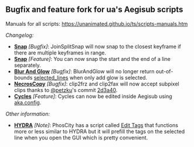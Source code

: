 ## Bugfix and feature fork for ua's Aegisub scripts  

Manuals for all scripts: https://unanimated.github.io/ts/scripts-manuals.htm  

*Changelog:*  

* **[Snap](http://unanimated.hostfree.pw/ts/scripts-manuals.htm?#snap)** *\[Bugfix\]*: JoinSplitSnap will now snap to the closest keyframe if there are multiple keyframes in range.  
* **[Snap](http://unanimated.hostfree.pw/ts/scripts-manuals.htm?#snap)** *\[Feature\]*: You can now snap the start and the end of a line separately.  
* **[Blur And Glow](http://unanimated.hostfree.pw/ts/scripts-manuals.htm?#blurglow)** *\[Bugfix\]*: BlurAndGlow will no longer return out-of-bounds [selected_lines](https://web.archive.org/http://docs.aegisub.org/3.2/Automation/Lua/Registration/#macro-processing-function) when only add glow is selected.  
* **[NecrosCopy](http://unanimated.hostfree.pw/ts/scripts-manuals.htm?#necroscopy)** *\[Bugfix\]*: clip2frz and clip2fax will now accept subpixel clips thanks to [@petzku](https://github.com/petzku)'s commit [2d3a40](../../commit/2d3a400911c45b90b0a20d388332e4702e302c4f).  
* **[Cycles](http://unanimated.hostfree.pw/ts/scripts-manuals.htm?#cycle)** *\[Feature\]*: Cycles can now be edited inside Aegisub using [aka.config](https://github.com/Akatmks/Akatsumekusa-Aegisub-Scripts).  

*Other information:*

* **[HYDRA](https://unanimated.github.io/ts/scripts-manuals.htm#hydra)** *\[Note\]*: PhosCity has a script called [Edit Tags](https://github.com/PhosCity/Aegisub-Scripts/#edit-tags) that functions more or less similar to HYDRA but it will prefill the tags on the selected line when you open the GUI which is pretty convenient.  
